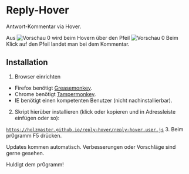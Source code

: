 # Reply-Hover
Antwort-Kommentar via Hover.

Aus
![Vorschau 0](https://holzmaster.github.io/reply-hover/preview-0.png)
wird beim Hovern über den Pfeil
![Vorschau 0](https://holzmaster.github.io/reply-hover/preview-1.png)
Beim Klick auf den Pfeil landet man bei dem Kommentar.

## Installation
1. Browser einrichten
  - Firefox benötigt [Greasemonkey](https://addons.mozilla.org/de/firefox/addon/greasemonkey/).
  - Chrome benötigt [Tampermonkey](https://chrome.google.com/webstore/detail/tampermonkey/dhdgffkkebhmkfjojejmpbldmpobfkfo?hl=de).
  - IE benötigt einen kompetenten Benutzer (nicht nachinstallierbar).
2. Skript hierüber installieren (klick oder kopieren und in Adressleiste einfügen oder so):

  [`https://holzmaster.github.io/reply-hover/reply-hover.user.js`](https://holzmaster.github.io/reply-hover/reply-hover.user.js)
3. Beim pr0gramm F5 drücken.

Updates kommen automatisch. Verbesserungen oder Vorschläge sind gerne gesehen.

Huldigt dem pr0gramm!
